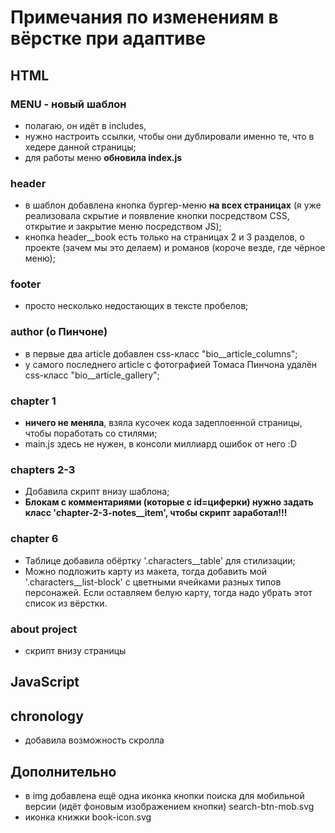 # Примечания по изменениям в вёрстке при адаптиве  

## HTML  
### MENU - новый шаблон  
* полагаю, он идёт в includes,   
* нужно настроить ссылки, чтобы они дублировали именно те, что в хедере данной страницы;  
* для работы меню __обновила index.js__  
  
### header
* в шаблон добавлена кнопка бургер-меню __на всех страницах__ (я уже реализовала скрытие и появление кнопки посредством CSS, открытие и закрытие меню посредством JS);  
* кнопка header__book есть только на страницах 2 и 3 разделов, о проекте (зачем мы это делаем) и романов (короче везде, где чёрное меню);  
  
### footer
* просто несколько недостающих в тексте пробелов;  
  
### author (о Пинчоне)
* в первые два article добавлен css-класс "bio__article_columns";  
* у самого последнего article с фотографией Томаса Пинчона удалён css-класс "bio__article_gallery";
  
### chapter 1  
* __ничего не меняла__, взяла кусочек кода задеплоенной страницы, чтобы поработать со стилями;  
* main.js здесь не нужен, в консоли миллиард ошибок от него :D  

### chapters 2-3  
* Добавила скрипт внизу шаблона;  
* **Блокам с комментариями (которые с id=циферки) нужно задать класс 'chapter-2-3-notes__item', чтобы скрипт заработал!!!**
  
### chapter 6  
* Таблице добавила обёртку '.characters__table' для стилизации;  
* Можно подложить карту из макета, тогда добавить мой '.characters__list-block' с цветными ячейками разных типов персонажей. Если оставляем белую карту, тогда надо убрать этот список из вёрстки.
  
### about project  
* скрипт внизу страницы  
  
## JavaScript  
## chronology  
* добавила возможность скролла  
  
  
## Дополнительно  
* в img добавлена ещё одна иконка кнопки поиска для мобильной версии (идёт фоновым изображением кнопки) search-btn-mob.svg 
* иконка книжки book-icon.svg 